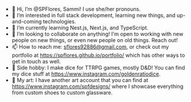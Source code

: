 - 👋 Hi, I’m @SPFlores, Sammi! I use she/her pronouns.
- 👀 I’m interested in full stack development, learning new things, and up-and-coming technologies.
- 🌱 I’m currently learning Nest.js, Next.js, and TypeScript.
- 💞️ I’m looking to collaborate on anything! I'm open to working with new people on new things, or even new people on old things. Reach out!
- 📫 How to reach me: sflores92886@gmail.com, or check out my portfolio at https://spflores.github.io/portfolio/ which has other ways to get in touch as well.
- 🎲 Side hobby: I make dice for TTRPG games, mostly D&D! You can find my dice stuff at https://www.instagram.com/goldenratiodice.
- 🎨 My art: I have another art account that you can find at https://www.instagram.com/spfdesigns/ where I showcase everything from custom shoes to custom glassware.
